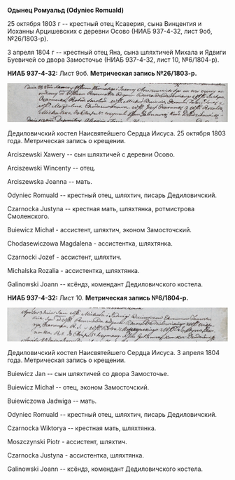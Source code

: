 **Одынец Ромуальд (Odyniec Romuald)**

25 октября 1803 г -- крестный отец Ксаверия, сына Винцентия и Иоханны
Арцишевских с деревни Осово (НИАБ 937-4-32, лист 9об, №26/1803-р).

3 апреля 1804 г -- крестный отец Яна, сына шляхтичей Михала и Ядвиги
Буевичей со двора Замосточье (НИАБ 937-4-32, лист 10, №6/1804-р).

**НИАБ 937-4-32:** Лист 9об. **Метрическая запись №26/1803-р.**

![](./media/e5c39d561ef004709dd6fc8fab7d4770f1510102.png)

Дедиловичский костел Наисвятейшего Сердца Иисуса. 25 октября 1803 года.
Метрическая запись о крещении.

Arciszewski Xawery -- сын шляхтичей с деревни Осово.

Arciszewski Wincenty -- отец.

Arciszewska Joanna -- мать.

Odyniec Romuald -- крестный отец, шляхтич, писарь Дедиловичский.

Czarnocka Justyna -- крестная мать, шляхтянка, ротмистрова Смоленского.

Buiewicz Michał - ассистент, шляхтич, эконом Замосточский.

Chodasewiczowa Magdalena - ассистентка, шляхтянка.

Czarnocki Jozef - ассистент, шляхтич.

Michalska Rozalia - ассистентка, шляхтянка.

Galinowski Joann -- ксёндз, комендант Дедиловичского костела.

**НИАБ 937-4-32:** Лист 10. **Метрическая запись №6/1804-р.**

![](./media/23079aaa32be7d3f3a7959e92298f87edde3264b.png)

Дедиловичский костел Наисвятейшего Сердца Иисуса. 3 апреля 1804 года.
Метрическая запись о крещении.

Buiewicz Jan -- сын шляхтичей со двора Замосточье.

Buiewicz Michał -- отец, эконом Замосточский.

Buiewiczowa Jadwiga -- мать.

Odyniec Romuald -- крестный отец, шляхтич, писарь Дедиловичский.

Czarnocka Wiktorya -- крестная мать, шляхтянка.

Moszczynski Piotr - ассистент, шляхтич.

Czarnocka Justyna - ассистентка, шляхтянка.

Galinowski Joann -- ксёндз, комендант Дедиловичского костела.
